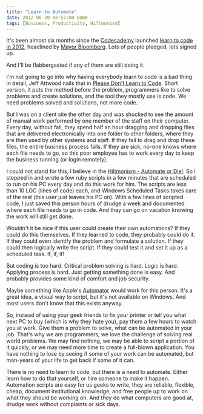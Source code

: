 ```yaml
---
title: "Learn to Automate"
date: 2012-06-20 08:57:00-0400
tags: [Business, Productivity, Hiltmonism]
---
```


It's been almost six months since the [Codecademy](http://www.codecademy.com) launched [learn to code in 2012](http://codeyear.com), headlined by [Mayor Bloomberg](https://twitter.com/mikebloomberg/status/154999795159805952). Lots of people pledged, lots signed up.

And I'll be flabbergasted if any of them are still doing it.

I'm not going to go into why having everybody learn to code is a bad thing in detail, Jeff Attwood nails that in [Please Don't Learn to Code](http://www.codinghorror.com/blog/2012/05/please-dont-learn-to-code.html). Short version, it puts the method before the problem, programmers like to solve problems and create solutions, and the tool they mostly use is code. We need problems solved and solutions, not more code.

But I was on a client site the other day and was shocked to see the amount of manual work performed by one member of the staff on their computer. Every day, without fail, they spend half an hour dragging and dropping files that are delivered electronically into one folder to other folders, where they are then used by other systems and staff. If they fail to drag and drop these files, the entire business process fails. If they are sick, no-one knows where each file needs to go, so this poor employee has to work every day to keep the business running (or login remotely).

I could not stand for this, I believe in the [Hiltmonism - Automate or Die!](https://hiltmon.com/blog/2011/12/04/hiltmonism-automate-or-die/). So I stepped in and wrote a few ruby scripts in a few minutes that are scheduled to run on his PC every day and do this work for him. The scripts are less than 10 LOC (lines of code) each, and Windows Scheduled Tasks takes care of the rest (this user just leaves his PC on). With a few lines of scripted code, I just saved this person hours of drudge a week and documented where each file needs to go in code. And they can go on vacation knowing the work will still get done.

Wouldn't it be nice if this user could create their own automations? If they could do this themselves. If they learned to code, they probably could do it. If they could even identify the problem and formulate a solution. If they could then logically write the script. If they could test it and set it up as a scheduled task. If, if, if!

But coding is too hard. Critical problem solving is hard. Logic is hard. Applying process is hard. Just getting something done is easy. And probably provides some kind of comfort and job security.

Maybe something like Apple's [Automator](http://support.apple.com/kb/HT2488?viewlocale=en_US&locale=en_US) would work for this person. It's a great idea, a visual way to script, but it's not available on Windows. And most users don't know that this exists anyway.

So, instead of using your geek friends to fix your printer or tell you what next PC to buy (which is why they hate you), pay them a few hours to watch you at work. Give them a problem to solve, what can be automated in your job. That's why we are programmers, we love the challenge of solving real world problems. We may find nothing, we may be able to script a portion of it quickly, or we may need more time to create a full-blown application. You have nothing to lose by seeing if some of your work can be automated, but man-years of your life to get back if some of it can.

There is no need to learn to code, but there is a need to automate. Either learn how to do that yourself, or hire someone to make it happen. Automation scripts are easy for us geeks to write, they are reliable, flexible, cheap, document institutional knowledge, and free people up to work on what they should be working on. And they do what computers are good at, drudge work without complaints or sick days.
